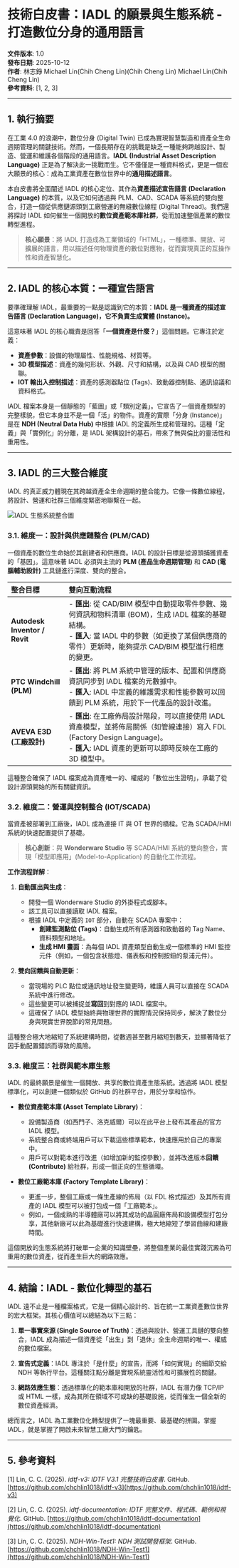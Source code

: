 # 技術白皮書：IADL 的願景與生態系統 - 打造數位分身的通用語言

**文件版本**: 1.0  
**發布日期**: 2025-10-12  
**作者**: 林志錚 Michael Lin(Chih Cheng Lin)(Chih Cheng Lin) Michael Lin(Chih Cheng Lin)  
**參考資料**: [1, 2, 3]

---

## 1. 執行摘要

在工業 4.0 的浪潮中，數位分身 (Digital Twin) 已成為實現智慧製造和資產全生命週期管理的關鍵技術。然而，一個長期存在的挑戰是缺乏一種能夠跨越設計、製造、營運和維護各個階段的通用語言。**IADL (Industrial Asset Description Language)** 正是為了解決此一挑戰而生。它不僅僅是一種資料格式，更是一個宏大願景的核心：成為工業資產在數位世界中的**通用描述語言**。

本白皮書將全面闡述 IADL 的核心定位、其作為**資產描述宣告語言 (Declaration Language)** 的本質，以及它如何透過與 PLM、CAD、SCADA 等系統的雙向整合，打造一個從供應鏈源頭到工廠營運的無縫數位線程 (Digital Thread)。我們還將探討 IADL 如何催生一個開放的**數位資產範本庫社群**，從而加速整個產業的數位轉型進程。

> **核心願景**：將 IADL 打造成為工業領域的「HTML」，一種標準、開放、可擴展的語言，用以描述任何物理資產的數位對應物，從而實現真正的互操作性和資產智慧化。

---

## 2. IADL 的核心本質：一種宣告語言

要準確理解 IADL，最重要的一點是認識到它的本質：**IADL 是一種資產的描述宣告語言 (Declaration Language)，它不負責生成實體 (Instance)。**

這意味著 IADL 的核心職責是回答「**一個資產是什麼？**」這個問題。它專注於定義：

- **資產參數**：設備的物理屬性、性能規格、材質等。
- **3D 模型描述**：資產的幾何形狀、外觀、尺寸和結構，以及與 CAD 模型的關聯。
- **IOT 輸出入控制描述**：資產的感測器點位 (Tags)、致動器控制點、通訊協議和資料格式。

IADL 檔案本身是一個靜態的「藍圖」或「類別定義」。它宣告了一個資產類型的完整樣貌，但它本身並不是一個「活」的物件。資產的實際「分身 (Instance)」是在 **NDH (Neutral Data Hub)** 中根據 IADL 的定義所生成和管理的。這種「定義」與「實例化」的分離，是 IADL 架構設計的基石，帶來了無與倫比的靈活性和重用性。

---

## 3. IADL 的三大整合維度

IADL 的真正威力體現在其跨越資產全生命週期的整合能力。它像一條數位線程，將設計、營運和社群三個維度緊密地聯繫在一起。

![IADL 生態系統整合圖](../images/iadl-ecosystem.png)

### 3.1. 維度一：設計與供應鏈整合 (PLM/CAD)

一個資產的數位生命始於其創建者和供應商。IADL 的設計目標是從源頭捕獲資產的「基因」。這意味著 IADL 必須與主流的 **PLM (產品生命週期管理)** 和 **CAD (電腦輔助設計)** 工具鏈進行深度、雙向的整合。

| 整合目標 | 雙向互動流程 |
| :--- | :--- |
| **Autodesk Inventor / Revit** | - **匯出**: 從 CAD/BIM 模型中自動提取零件參數、幾何資訊和物料清單 (BOM)，生成 IADL 檔案的基礎結構。<br>- **匯入**: 當 IADL 中的參數（如更換了某個供應商的零件）更新時，能夠提示 CAD/BIM 模型進行相應的變更。 |
| **PTC Windchill (PLM)** | - **匯出**: 將 PLM 系統中管理的版本、配置和供應商資訊同步到 IADL 檔案的元數據中。<br>- **匯入**: IADL 中定義的維護需求和性能參數可以回饋到 PLM 系統，用於下一代產品的設計改進。 |
| **AVEVA E3D (工廠設計)** | - **匯出**: 在工廠佈局設計階段，可以直接使用 IADL 資產模型，並將佈局關係（如管線連接）寫入 FDL (Factory Design Language)。<br>- **匯入**: IADL 資產的更新可以即時反映在工廠的 3D 模型中。 |

這種整合確保了 IADL 檔案成為資產唯一的、權威的「數位出生證明」，承載了從設計源頭開始的所有關鍵資訊。

### 3.2. 維度二：營運與控制整合 (IOT/SCADA)

當資產被部署到工廠後，IADL 成為連接 IT 與 OT 世界的橋樑。它為 SCADA/HMI 系統的快速配置提供了基礎。

> **核心創新**：與 **Wonderware Studio** 等 SCADA/HMI 系統的雙向整合，實現「模型即應用」(Model-to-Application) 的自動化工作流程。

**工作流程詳解**：

1.  **自動匯出與生成**：
    - 開發一個 Wonderware Studio 的外掛程式或腳本。
    - 該工具可以直接讀取 IADL 檔案。
    - 根據 IADL 中定義的 `IOT` 部分，自動在 SCADA 專案中：
        - **創建監測點位 (Tags)**：自動生成所有感測器和致動器的 Tag Name、資料類型和地址。
        - **生成 HMI 畫面**：為每個 IADL 資產類型自動生成一個標準的 HMI 監控元件（例如，一個包含狀態燈、儀表板和控制按鈕的泵浦元件）。

2.  **雙向回饋與自動更新**：
    - 當現場的 PLC 點位或通訊地址發生變更時，維護人員可以直接在 SCADA 系統中進行修改。
    - 這些變更可以被捕捉並**寫回**到對應的 IADL 檔案中。
    - 這確保了 IADL 模型始終與物理世界的實際情況保持同步，解決了數位分身與現實世界脫節的常見問題。

這種整合極大地縮短了系統建構時間，從數週甚至數月縮短到數天，並顯著降低了因手動配置錯誤而導致的風險。

### 3.3. 維度三：社群與範本庫生態

IADL 的最終願景是催生一個開放、共享的數位資產生態系統。透過將 IADL 模型標準化，可以創建一個類似於 GitHub 的社群平台，用於分享和協作。

- **數位資產範本庫 (Asset Template Library)**：
  - 設備製造商（如西門子、洛克威爾）可以在此平台上發布其產品的官方 IADL 模型。
  - 系統整合商或終端用戶可以下載這些標準範本，快速應用於自己的專案中。
  - 用戶可以對範本進行改進（如增加新的監控參數），並將改進版本**回饋 (Contribute)** 給社群，形成一個正向的生態循環。

- **數位工廠範本庫 (Factory Template Library)**：
  - 更進一步，整個工廠或一條生產線的佈局（以 FDL 格式描述）及其所有資產的 IADL 模型可以被打包成一個「工廠範本」。
  - 例如，一個成熟的半導體廠可以將其成功的晶圓廠佈局和設備模型打包分享，其他新廠可以此為基礎進行快速建構，極大地縮短了學習曲線和建廠時間。

這個開放的生態系統將打破單一企業的知識壁壘，將整個產業的最佳實踐沉澱為可重用的數位資產，從而產生巨大的網路效應。

---

## 4. 結論：IADL - 數位化轉型的基石

IADL 遠不止是一種檔案格式，它是一個精心設計的、旨在統一工業資產數位世界的宏大框架。其核心價值可以總結為以下三點：

1.  **單一事實來源 (Single Source of Truth)**：透過與設計、營運工具鏈的雙向整合，IADL 成為描述一個資產從「出生」到「退休」全生命週期的唯一、權威的數位檔案。

2.  **宣告式定義**：IADL 專注於「是什麼」的宣告，而將「如何實現」的細節交給 NDH 等執行平台。這種關注點分離是實現系統靈活性和可擴展性的關鍵。

3.  **網路效應生態**：透過標準化的範本庫和開放的社群，IADL 有潛力像 TCP/IP 或 HTML 一樣，成為其所在領域不可或缺的基礎設施，從而催生一個全新的數位資產經濟。

總而言之，IADL 為工業數位化轉型提供了一塊最重要、最基礎的拼圖。掌握 IADL，就是掌握了開啟未來智慧工廠大門的鑰匙。

---

## 5. 參考資料

[1] Lin, C. C. (2025). *idtf-v3: IDTF V3.1 完整技術白皮書*. GitHub. [https://github.com/chchlin1018/idtf-v3](https://github.com/chchlin1018/idtf-v3)

[2] Lin, C. C. (2025). *idtf-documentation: IDTF 完整文件、程式碼、範例和視覺化*. GitHub. [https://github.com/chchlin1018/idtf-documentation](https://github.com/chchlin1018/idtf-documentation)

[3] Lin, C. C. (2025). *NDH-Win-Test1: NDH 測試開發框架*. GitHub. [https://github.com/chchlin1018/NDH-Win-Test1](https://github.com/chchlin1018/NDH-Win-Test1)

